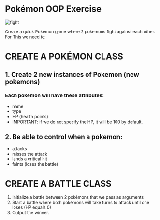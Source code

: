 # Pokémon OOP Exercise

 ![fight](https://external-content.duckduckgo.com/iu/?u=https%3A%2F%2Fwebdevstudios.com%2Fwp-content%2Fuploads%2F2019%2F08%2Fpikachu_attack.gif&f=1&nofb=1&ipt=beb1c3319b3c0505df49e5a52f0390bfaf6c8cd4f5b66c028dff7e5e646a1355&ipo=images)

 Create a quick Pokémon game where 2 pokemons fight against each other. For This we need to:

# CREATE A POKÉMON CLASS

## 1. Create 2 new instances of Pokemon (new pokemons)
### Each pokemon will have these attributes:
- name
- type
- HP (health points)
- IMPORTANT: if we do not specify the HP, it will be 100 by default.

## 2. Be able to control when a pokemon:
- attacks
- misses the attack
- lands a critical hit
- faints (loses the battle)


# CREATE A BATTLE CLASS

 1. Initialize a battle between 2 pokémons that we pass as arguments
 2. Start a battle where both pokémons will take turns to attack until one loses (HP equals 0)
 3. Output the winner.
